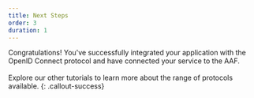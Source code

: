 ```yaml
---
title: Next Steps
order: 3
duration: 1
---
```


Congratulations! You've successfully integrated your application with the OpenID Connect protocol and have connected your service to the AAF.
<br><br>
Explore our other tutorials to learn more about the range of protocols available.
{: .callout-success}